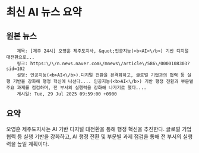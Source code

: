 # 최신 AI 뉴스 요약

## 원본 뉴스
		제목: [제주 24시] 오영훈 제주도지사, &quot;인공지능(<b>AI<\/b>) 기반 디지털 대전환으로...
		링크: https:\/\/n.news.naver.com\/mnews\/article\/586\/0000108303?sid=102
		설명: 인공지능(<b>AI<\/b>)․디지털 전환을 본격화하고, 글로벌 기업과의 협력 등 실행 기반을 강화해 행정 혁신에 나선다.... 인공지능(<b>AI<\/b>) 기반 행정 전환과 부문별 주요 과제를 점검하며, 전 부서의 실행력을 강화해 나가기로 했다.... 
		게시일: Tue, 29 Jul 2025 09:59:00 +0900


## 요약
오영훈 제주도지사는 AI 기반 디지털 대전환을 통해 행정 혁신을 추진한다. 글로벌 기업 협력 등 실행 기반을 강화하고, AI 행정 전환 및 부문별 과제 점검을 통해 전 부서의 실행력을 높일 계획이다.
